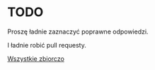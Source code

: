 # TODO

Proszę ładnie zaznaczyć poprawne odpowiedzi.

I ładnie robić pull requesty.

[Wszystkie zbiorczo](wszystkie_pytania.md)
